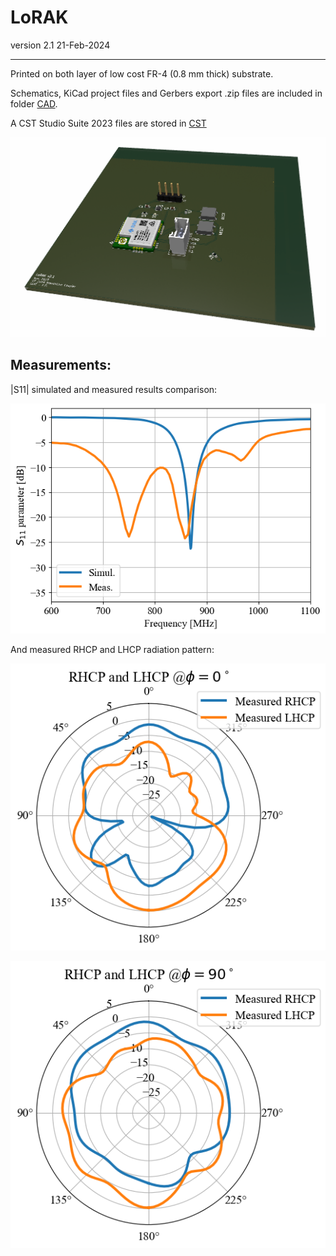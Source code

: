 # LoRAK

version 2.1 21-Feb-2024

-----------------------

Printed on both layer of low cost FR-4 (0.8 mm thick) substrate. 

Schematics, KiCad project files and Gerbers export .zip files are included in folder [CAD](https://github.com/FranPosi/LoRAK/CAD).

A CST Studio Suite 2023 files are stored in [CST](https://github.com/FranPosi/LoRAK/CST_models)

![alt text](https://github.com/FranPosi/LoRAK/blob/main/images/3D.png)


## Measurements: 

|S11| simulated and measured results comparison:

![alt text](https://github.com/FranPosi/LoRAK/blob/main/images/S11-meas.png)

And measured RHCP and LHCP radiation pattern: 

![alt text](https://github.com/FranPosi/LoRAK/blob/main/images/Polar-Phi0-measAlone.png)

![alt text](https://github.com/FranPosi/LoRAK/blob/main/images/Polar-Phi90-measAlone.png?)
